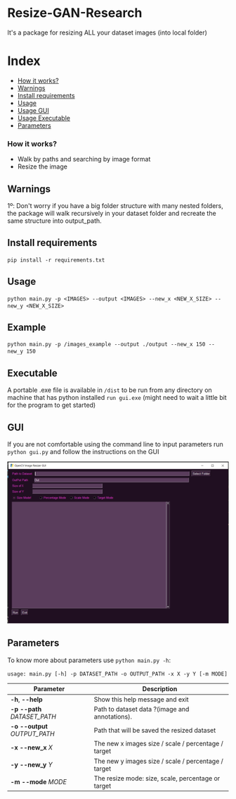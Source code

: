# Resize-GAN-Research

It's a package for resizing ALL your dataset images (into local folder)

# Index

- [How it works?](#How-it-works?)
- [Warnings](#Warnings)
- [Install requirements](#Install-requirements)
- [Usage](#Usage)
- [Usage GUI](#GUI)
- [Usage Executable](#Executable)
- [Parameters](#Parameters)

### How it works?

- Walk by paths and searching by image format
- Resize the image

## Warnings

1º: Don't worry if you have a big folder structure with many nested folders, the package will walk recursively in your dataset folder and recreate the same structure into output_path.

## Install requirements

```
pip install -r requirements.txt
```

## Usage

```
python main.py -p <IMAGES> --output <IMAGES> --new_x <NEW_X_SIZE> --new_y <NEW_X_SIZE>
```

## Example

```
python main.py -p /images_example --output ./output --new_x 150 --new_y 150
```

## Executable

A portable .exe file is available in `/dist` to be run from any directory on machine that has python installed `run gui.exe` (might need to wait a little bit for the program to get started)

## GUI

If you are not comfortable using the command line to input parameters run `python gui.py` and follow the instructions on the GUI

![gui](./gui.png)

## Parameters

To know more about parameters use `python main.py -h`:

```
usage: main.py [-h] -p DATASET_PATH -o OUTPUT_PATH -x X -y Y [-m MODE]
```

| Parameter                         | Description                                         |
| --------------------------------- | --------------------------------------------------- |
| **-h**, **--help**                | Show this help message and exit                     |
| **-p** **--path** _DATASET_PATH_  | Path to dataset data ?(image and annotations).      |
| **-o** **--output** _OUTPUT_PATH_ | Path that will be saved the resized dataset         |
| **-x** **--new_x** _X_            | The new x images size / scale / percentage / target |
| **-y** **--new_y** _Y_            | The new y images size / scale / percentage / target |
| **-m** **--mode** _MODE_          | The resize mode: size, scale, percentage or target  |
